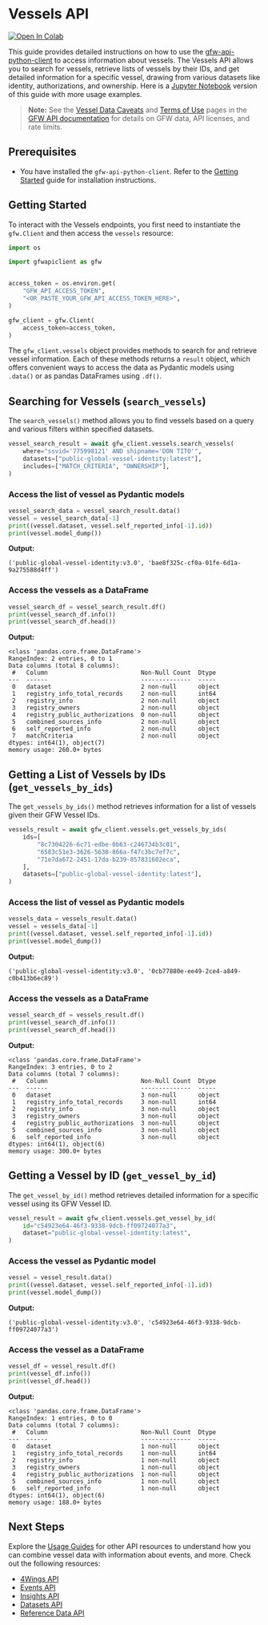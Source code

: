 # Vessels API

<a href="https://colab.research.google.com/github/GlobalFishingWatch/gfw-api-python-client/blob/develop/notebooks/usage-guides/vessels-api.ipynb" target="_parent"><img src="https://colab.research.google.com/assets/colab-badge.svg" alt="Open In Colab"/></a>

This guide provides detailed instructions on how to use the [gfw-api-python-client](https://github.com/GlobalFishingWatch/gfw-api-python-client) to access information about vessels. The Vessels API allows you to search for vessels, retrieve lists of vessels by their IDs, and get detailed information for a specific vessel, drawing from various datasets like identity, authorizations, and ownership. Here is a [Jupyter Notebook](https://github.com/GlobalFishingWatch/gfw-api-python-client/blob/develop/notebooks/usage-guides/vessels-api.ipynb) version of this guide with more usage examples.

> **Note:** See the [Vessel Data Caveats](https://globalfishingwatch.org/our-apis/documentation#vessel-api-vessel-identity-information) and [Terms of Use](https://globalfishingwatch.org/our-apis/documentation#terms-of-use) pages in the [GFW API documentation](https://globalfishingwatch.org/our-apis/documentation#introduction) for details on GFW data, API licenses, and rate limits.

## Prerequisites

- You have installed the `gfw-api-python-client`. Refer to the [Getting Started](../getting-started) guide for installation instructions.

## Getting Started

To interact with the Vessels endpoints, you first need to instantiate the `gfw.Client` and then access the `vessels` resource:

```python
import os

import gfwapiclient as gfw


access_token = os.environ.get(
    "GFW_API_ACCESS_TOKEN",
    "<OR_PASTE_YOUR_GFW_API_ACCESS_TOKEN_HERE>",
)

gfw_client = gfw.Client(
    access_token=access_token,
)
```

The `gfw_client.vessels` object provides methods to search for and retrieve vessel information. Each of these methods returns a `result` object, which offers convenient ways to access the data as Pydantic models using `.data()` or as pandas DataFrames using `.df()`.

## Searching for Vessels (`search_vessels`)

The `search_vessels()` method allows you to find vessels based on a query and various filters within specified datasets.

```python
vessel_search_result = await gfw_client.vessels.search_vessels(
    where="ssvid='775998121' AND shipname='DON TITO'",
    datasets=["public-global-vessel-identity:latest"],
    includes=["MATCH_CRITERIA", "OWNERSHIP"],
)
```

### Access the list of vessel as Pydantic models

```python
vessel_search_data = vessel_search_result.data()
vessel = vessel_search_data[-1]
print((vessel.dataset, vessel.self_reported_info[-1].id))
print(vessel.model_dump())
```

**Output:**

```
('public-global-vessel-identity:v3.0', 'bae8f325c-cf0a-01fe-6d1a-9a275588d4ff')
```

### Access the vessels as a DataFrame

```python
vessel_search_df = vessel_search_result.df()
print(vessel_search_df.info())
print(vessel_search_df.head())
```

**Output:**

```
<class 'pandas.core.frame.DataFrame'>
RangeIndex: 2 entries, 0 to 1
Data columns (total 8 columns):
 #   Column                          Non-Null Count  Dtype
---  ------                          --------------  -----
 0   dataset                         2 non-null      object
 1   registry_info_total_records     2 non-null      int64
 2   registry_info                   2 non-null      object
 3   registry_owners                 2 non-null      object
 4   registry_public_authorizations  0 non-null      object
 5   combined_sources_info           2 non-null      object
 6   self_reported_info              2 non-null      object
 7   matchCriteria                   2 non-null      object
dtypes: int64(1), object(7)
memory usage: 260.0+ bytes
```

## Getting a List of Vessels by IDs (`get_vessels_by_ids`)

The `get_vessels_by_ids()` method retrieves information for a list of vessels given their GFW Vessel IDs.

```python
vessels_result = await gfw_client.vessels.get_vessels_by_ids(
    ids=[
        "8c7304226-6c71-edbe-0b63-c246734b3c01",
        "6583c51e3-3626-5638-866a-f47c3bc7ef7c",
        "71e7da672-2451-17da-b239-857831602eca",
    ],
    datasets=["public-global-vessel-identity:latest"],
)
```

### Access the list of vessel as Pydantic models

```python
vessels_data = vessels_result.data()
vessel = vessels_data[-1]
print((vessel.dataset, vessel.self_reported_info[-1].id))
print(vessel.model_dump())
```

**Output:**

```
('public-global-vessel-identity:v3.0', '0cb77880e-ee49-2ce4-a849-c0b413b6ec89')
```

### Access the vessels as a DataFrame

```python
vessel_search_df = vessels_result.df()
print(vessel_search_df.info())
print(vessel_search_df.head())
```

**Output:**

```
<class 'pandas.core.frame.DataFrame'>
RangeIndex: 3 entries, 0 to 2
Data columns (total 7 columns):
 #   Column                          Non-Null Count  Dtype
---  ------                          --------------  -----
 0   dataset                         3 non-null      object
 1   registry_info_total_records     3 non-null      int64
 2   registry_info                   3 non-null      object
 3   registry_owners                 3 non-null      object
 4   registry_public_authorizations  3 non-null      object
 5   combined_sources_info           3 non-null      object
 6   self_reported_info              3 non-null      object
dtypes: int64(1), object(6)
memory usage: 300.0+ bytes
```

## Getting a Vessel by ID (`get_vessel_by_id`)

The `get_vessel_by_id()` method retrieves detailed information for a specific vessel using its GFW Vessel ID.

```python
vessel_result = await gfw_client.vessels.get_vessel_by_id(
    id="c54923e64-46f3-9338-9dcb-ff09724077a3",
    dataset="public-global-vessel-identity:latest",
)
```

### Access the vessel as Pydantic model

```python
vessel = vessel_result.data()
print((vessel.dataset, vessel.self_reported_info[-1].id))
print(vessel.model_dump())
```

**Output:**

```
('public-global-vessel-identity:v3.0', 'c54923e64-46f3-9338-9dcb-ff09724077a3')
```

### Access the vessel as a DataFrame

```python
vessel_df = vessel_result.df()
print(vessel_df.info())
print(vessel_df.head())
```

**Output:**

```
<class 'pandas.core.frame.DataFrame'>
RangeIndex: 1 entries, 0 to 0
Data columns (total 7 columns):
 #   Column                          Non-Null Count  Dtype
---  ------                          --------------  -----
 0   dataset                         1 non-null      object
 1   registry_info_total_records     1 non-null      int64
 2   registry_info                   1 non-null      object
 3   registry_owners                 1 non-null      object
 4   registry_public_authorizations  1 non-null      object
 5   combined_sources_info           1 non-null      object
 6   self_reported_info              1 non-null      object
dtypes: int64(1), object(6)
memory usage: 188.0+ bytes
```

## Next Steps

Explore the [Usage Guides](index) for other API resources to understand how you can combine vessel data with information about events, and more. Check out the following resources:

- [4Wings API](4wings-api)
- [Events API](events-api)
- [Insights API](insights-api)
- [Datasets API](datasets-api)
- [Reference Data API](references-data-api)
